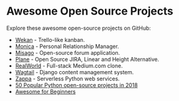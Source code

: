 # Awesome Open Source Projects

Explore these awesome open-source projects on GitHub:

- [Wekan](https://github.com/wekan/wekan) - Trello-like kanban.
- [Monica](https://github.com/monicahq/monica) - Personal Relationship Manager.
- [Misago](https://github.com/rafalp/Misago/tree/f4c6373cc9fe571d5544a1de6f2314135502673b) - Open-source forum application.
- [Plane](https://github.com/makeplane/plane) - Open Source JIRA, Linear and Height Alternative.
- [RealWorld](https://github.com/gothinkster/realworld) - Full-stack Medium.com clone.
- [Wagtail](https://github.com/wagtail/wagtail) - Django content management system.
- [Zappa](https://github.com/zappa/Zappa) - Serverless Python web services.
- [50 Popular Python open-source projects in 2018](https://hackernoon.com/50-popular-python-open-source-projects-on-github-in-2018-c750f9bf56a0)
- [Awesome for Beginners](https://github.com/MunGell/awesome-for-beginners)
